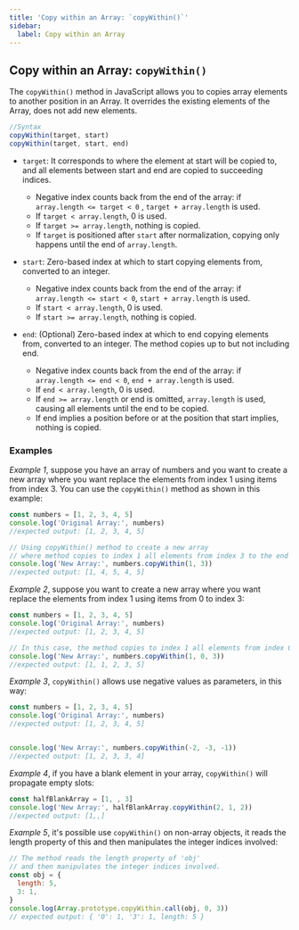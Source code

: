 ```yaml
---
title: 'Copy within an Array: `copyWithin()`'
sidebar:
  label: Copy within an Array
---
```


## Copy within an Array: `copyWithin()`

The `copyWithin()` method in JavaScript allows you to copies array elements to another position in an Array. It overrides the existing elements of the Array, does not add new elements.


```js
//Syntax
copyWithin(target, start)
copyWithin(target, start, end)
```

- `target`: It corresponds to where the element at start will be copied to, and all elements between start and end are copied to succeeding indices.
  - Negative index counts back from the end of the array: if `array.length <= target < 0` , `target + array.length` is used.
  - If `target < array.length`, 0 is used.
  - If `target >= array.length`, nothing is copied.
  - If `target` is positioned after `start` after normalization, copying only happens until the end of `array.length`.

- `start`: Zero-based index at which to start copying elements from, converted to an integer.
  - Negative index counts back from the end of the array: if `array.length <= start < 0`, `start + array.length` is used.
  - If `start < array.length`, 0 is used.
  - If `start >= array.length`, nothing is copied.

- `end`: (Optional) Zero-based index at which to end copying elements from, converted to an integer. The method copies up to but not including end.
  - Negative index counts back from the end of the array: if `array.length <= end < 0`, `end + array.length` is used.
  - If `end < array.length`, 0 is used.
  - If `end >= array.length` or end is omitted, `array.length` is used, causing all elements until the end to be copied.
  - If end implies a position before or at the position that start implies, nothing is copied.

### Examples

_Example 1_, suppose you have an array of numbers and you want to create a new array where you want replace the elements from index 1 using items from index 3. You can use the `copyWithin()` method as shown in this example:
```js
const numbers = [1, 2, 3, 4, 5]
console.log('Original Array:', numbers) 
//expected output: [1, 2, 3, 4, 5]

// Using copyWithin() method to create a new array 
// where method copies to index 1 all elements from index 3 to the end
console.log('New Array:', numbers.copyWithin(1, 3)) 
//expected output: [1, 4, 5, 4, 5]
```

_Example 2_, suppose you want to create a new array where you want replace the elements from index 1 using items from 0 to index 3:
```js
const numbers = [1, 2, 3, 4, 5]
console.log('Original Array:', numbers) 
//expected output: [1, 2, 3, 4, 5]

// In this case, the method copies to index 1 all elements from index 0 to index 3
console.log('New Array:', numbers.copyWithin(1, 0, 3)) 
//expected output: [1, 1, 2, 3, 5]
```

_Example 3_, `copyWithin()` allows use negative values as parameters, in this way:
```js
const numbers = [1, 2, 3, 4, 5]
console.log('Original Array:', numbers) 
//expected output: [1, 2, 3, 4, 5]


console.log('New Array:', numbers.copyWithin(-2, -3, -1)) 
//expected output: [1, 2, 3, 3, 4]
```
_Example 4_, if you have a blank element in your array, `copyWithin()` will propagate empty slots:
```js
const halfBlankArray = [1, , 3]
console.log('New Array:', halfBlankArray.copyWithin(2, 1, 2)) 
//expected output: [1,,]
```
_Example 5_, it's possible use `copyWithin()` on non-array objects, it reads the length property of this and then manipulates the integer indices involved:

```js
// The method reads the length property of 'obj' 
// and then manipulates the integer indices involved.
const obj = {
  length: 5,
  3: 1,
}
console.log(Array.prototype.copyWithin.call(obj, 0, 3)) 
// expected output: { '0': 1, '3': 1, length: 5 }
```

